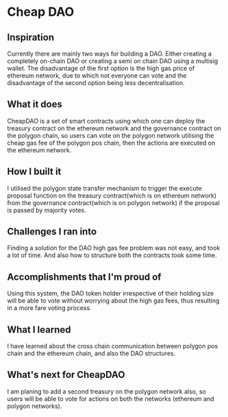 # Cheap DAO

## Inspiration
Currently there are mainly two ways for building a DAO. Either creating a completely on-chain DAO or creating a semi on chain DAO using a multisig wallet. The disadvantage of the first option is the high gas price of ethereum network, due to which not everyone can vote and the disadvantage of the second option being less decentralisation. 

## What it does
CheapDAO is a set of smart contracts using which one can deploy the treasury contract on the ethereum network and the governance contract on the polygon chain, so users can vote on the polygon network utilising the cheap gas fee of the polygon pos chain, then the actions are executed on the ethereum network.

## How I built it
I utilised the polygon state transfer mechanism to trigger the execute proposal function on the treasury contract(which is on ethereum network) from the governance contract(which is on polygon network) if the proposal is passed by majority votes. 

## Challenges I ran into
Finding a solution for the DAO high gas fee problem was not easy, and took a lot of time. And also how to structure both the contracts took some time.

## Accomplishments that I'm proud of
Using this system, the DAO token holder irrespective of their holding size will be able to vote without worrying about the high gas fees, thus resulting in a more fare voting process.

## What I learned
I have learned about the cross chain communication between polygon pos chain and the ethereum chain, and also the DAO structures.

## What's next for CheapDAO
I am planing to add a second treasury on the polygon network also, so users will be able to vote for actions on both the networks (ethereum and polygon networks).
